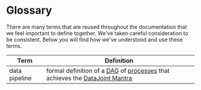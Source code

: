 # Glossary

There are many terms that are reused throughout the documentation that we feel important to define together. We've taken careful consideration to be consistent. Below you will find how we've understood and use these terms.

| Term | Definition |
| --- | --- |
| <span id="data-pipeline">data pipeline</span> | formal definition of a [DAG](https://en.wikipedia.org/wiki/Directed_acyclic_graph) of [processes](https://en.wikipedia.org/wiki/Process) that achieves the [DataJoint Mantra](../concepts/mantra) |
